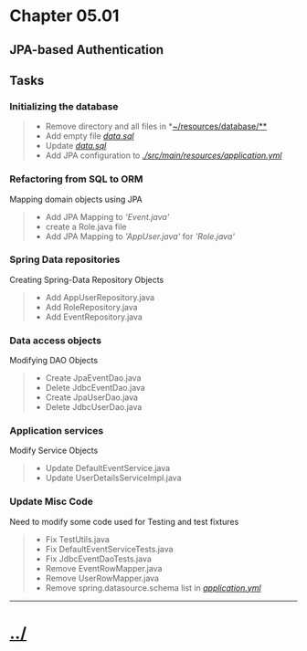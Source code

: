 # Chapter 05.01
## JPA-based Authentication

## Tasks

### Initializing the database

> * Remove directory and all files in *[~/resources/database/**](./src/main/resources/)
> * Add empty file *[data.sql](./src/main/resources/data.sql)*
> * Update *[data.sql](./src/main/resources/data.sql)*
> * Add JPA configuration to *[./src/main/resources/application.yml](./src/main/resources/application.yml)*

### Refactoring from SQL to ORM

Mapping domain objects using JPA

> * Add JPA Mapping to *'Event.java'*
> * create a Role.java file
> * Add JPA Mapping to *'AppUser.java'* for *'Role.java'*

### Spring Data repositories
Creating Spring-Data Repository Objects

> * Add AppUserRepository.java
> * Add RoleRepository.java
> * Add EventRepository.java

### Data access objects
Modifying DAO Objects

> * Create JpaEventDao.java
> * Delete JdbcEventDao.java
> * Create JpaUserDao.java
> * Delete JdbcUserDao.java

### Application services
Modify Service Objects

> * Update DefaultEventService.java
> * Update UserDetailsServiceImpl.java

### Update Misc Code
Need to modify some code used for Testing and test fixtures

> * Fix TestUtils.java
> * Fix DefaultEventServiceTests.java
> * Fix JdbcEventDaoTests.java
> * Remove EventRowMapper.java
> * Remove UserRowMapper.java
> * Remove spring.datasource.schema list in *[application.yml](./src/main/resources/application.yml)*


---

# [../](../)
